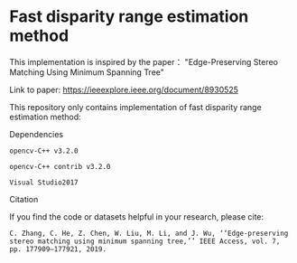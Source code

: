 # Fast disparity range estimation method

This implementation is inspired by the paper： "Edge-Preserving Stereo Matching Using Minimum Spanning Tree"

Link to paper: https://ieeexplore.ieee.org/document/8930525

This repository only contains implementation of fast disparity range estimation method:

Dependencies

	opencv-C++ v3.2.0

	opencv-C++ contrib v3.2.0

	Visual Studio2017
	
Citation

If you find the code or datasets helpful in your research, please cite:
	
	C. Zhang, C. He, Z. Chen, W. Liu, M. Li, and J. Wu, ‘‘Edge-preserving stereo matching using minimum spanning tree,’’ IEEE Access, vol. 7, pp. 177909–177921, 2019.
